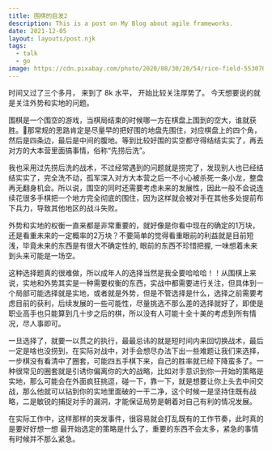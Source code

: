 ```yaml
---
title: 围棋的启发2
description: This is a post on My Blog about agile frameworks.
date: 2021-12-05
layout: layouts/post.njk
tags:
  - talk
  - go
image: https://cdn.pixabay.com/photo/2020/08/30/20/54/rice-field-5530707_1280.jpg
---
```


时间又过了三个多月， 来到了 8k 水平， 开始比较关注厚势了。 今天想要说的就是关注外势和实地的问题。

围棋是一个围空的游戏，当棋局结束的时候哪一方在棋盘上围到的空大，谁就获胜。那常规的思路肯定是尽量早的把好围的地盘先围住，对应棋盘上的四个角，然后是四条边，最后是中间的腹地。等到比较好围的实空都守得结结实实了，再去对方的大本营里面搞事情，俗称“先捞后洗”。

我也采用过先捞后洗的战术，不过经常遇到的问题就是捞完了，发现别人也已经结结实实了，完全洗不动，孤军深入对方大本营之后一不小心被杀死一条小龙，整盘再无翻身机会。所以说，围空的同时还需要考虑未来的发展性，因此一般不会说连续花很多手棋把一个地方完全彻底的围住，因为这样就会被对手在其他多处提前布下兵力，导致其他地区的战斗失败。

外势和实地的权衡一直来都是非常重要的，就好像是你看中现在的确定的1万块，还是看重未来的一定概率的2万块？不要简单的觉得看重眼前的利益就是目前短浅，毕竟未来的东西是有很大不确定性的, 眼前的东西不珍惜把握, 一味想着未来到头来可能是一场空。

这种选择题真的很难做，所以成年人的选择当然是我全要哈哈哈！！从围棋上来说，实地和外势其实是一种需要权衡的东西，实战中都需要进行关注，但具体到一个局部可能选择就是实地，或者就是外势，但是不管选择是什么，选择之前需要考虑目前的获利，后续发展的一些可能性，尽量挑选不那么差的选择就好了，即使是职业高手也只能算到几十步之后的棋，所以没有人可能十全十美的考虑到所有情况，尽人事即可。

一旦选择了，就要一以贯之的执行，最最忌讳的就是短时间内来回切换战术，最后一定是啥也没捞到，在实际对战中，对手会想尽办法下出一些难题让我们来选择，一步棋没有看清中了圈套，可能四五手棋下来，自己的胜率就已经下降蛮多了。一种很常见的圈套就是引诱你偏离你的大的战略，比如对手意识到你一开始的策略是实地，那么可能会在外面疯狂挑逗，碰一下，靠一下，就是想要让你上头去中间交战，那么他就可以钻到你的实地里面破的一干二净，这个时候一是坚持住既有战略，二是敏锐的捕捉对手的漏洞，才能保证局势是朝着对自己有利的情况发展。

在实际工作中，这样那样的突发事件，很容易就会打乱既有的工作节奏，此时真的是要好好想一想
最开始选定的策略是什么了，重要的东西不会太多，紧急的事情有时候并不那么紧急。

